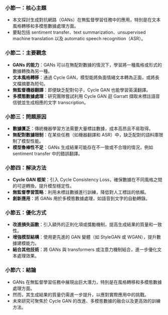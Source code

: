 ### 小節一：核心主題  
- 本文探討生成對抗網路（GANs）在無監督學習任務中的應用，特別是在文本風格轉移和多模態數據處理方面。  
- 要點包括 sentiment transfer、text summarization、unsupervised machine translation 以及 automatic speech recognition（ASR）。  

### 小節二：主要觀念  
- **GANs 的能力**：GANs 可以在無配對數據的情況下，學習將一種風格或形式的數據轉換為另一種。  
- **文本風格轉移**：通過 Cycle GAN，模型能將負面情緒文本轉為正面，或將長文檔摘要為短句。  
- **無監督機器翻譯**：即便缺乏配對句子，Cycle GAN 也能學習英漢翻譯。  
- **多模態數據處理**：研究團隊嘗試利用 Cycle GAN 迴 Garratt 擷取未標註語音信號並生成相應的文字 transcription。  

### 小節三：問題原因  
- **數據匱乏**：傳統機器學習方法需要大量標註數據，成本高昂且不易取得。  
- **無配對數據限制**：在某些任務（如機器翻譯和 ASR）中，缺乏配對的語料庫限制了模型性能。  
- **模型魯棒性不足**：GANs 生成結果可能存在不一致或不合理的情況，例如 sentiment transfer 中的錯誤翻譯。  

### 小節四：解決方法  
- **Cycle GAN 框架**：引入 Cycle Consistency Loss，確保數據在不同風格之間的可逆轉換，提升模型穩定性。  
- **無監督學習策略**：利用未標註數據進行訓練，降低對人工標註的依賴。  
- **創新應用**：將 GANs 用於多模態數據處理，如語音到文字的自動轉錄。  

### 小節五：優化方式  
- **改進損失函數**：引入額外的正則化項或獎勵機制，提高生成結果的質量和一致性。  
- **增強模型結構**：使用更先進的 GAN 變體（如 StyleGAN 或 WGAN），提升數據建模能力。  
- **結合其他技術**：將 GANs 與 transformers 或注意力機制結合，進一步優化文本處理效果。  

### 小節六：結論  
- GANs 在無監督學習任務中展現出巨大潛力，特別是在風格轉移和多模態數據處理方面。  
- 然而，其生成結果的質量仍需進一步提升，以應對實際應用中的挑戰。  
- 未來研究可聚焦於 Cycle GAN 的改進、多模態數據的融合以及更高效的訓練方法。